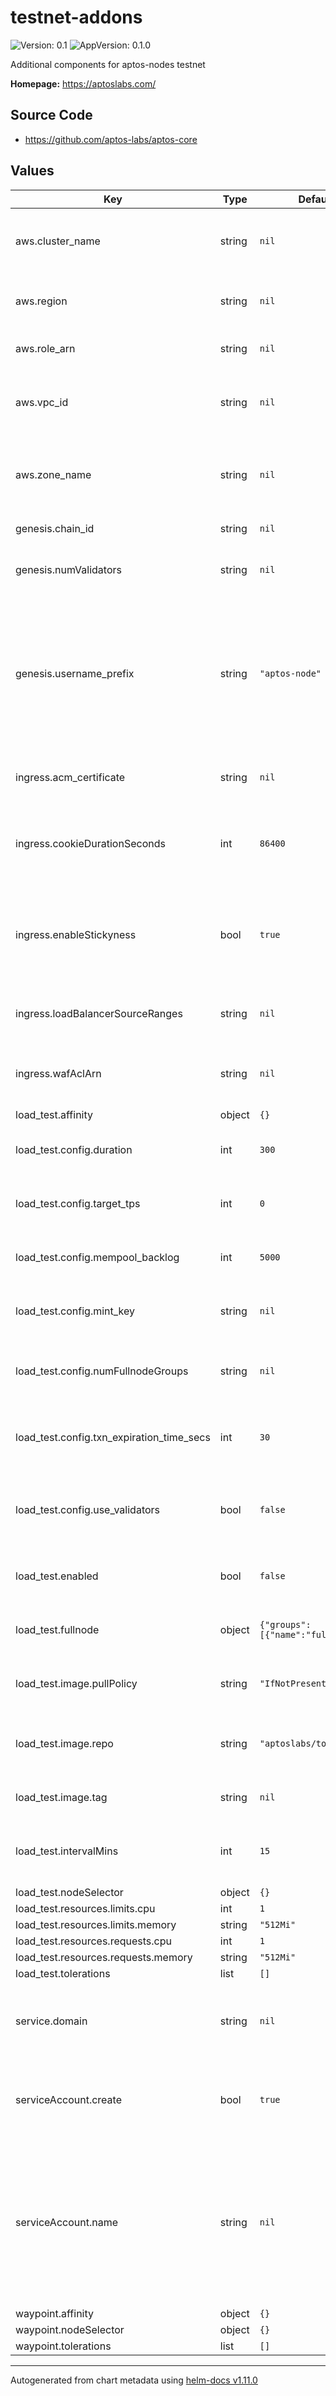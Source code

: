 # testnet-addons

![Version: 0.1](https://img.shields.io/badge/Version-0.1-informational?style=flat-square) ![AppVersion: 0.1.0](https://img.shields.io/badge/AppVersion-0.1.0-informational?style=flat-square)

Additional components for aptos-nodes testnet

**Homepage:** <https://aptoslabs.com/>

## Source Code

* <https://github.com/aptos-labs/aptos-core>

## Values

| Key | Type | Default | Description |
|-----|------|---------|-------------|
| aws.cluster_name | string | `nil` | AWS EKS cluster resources are deployed in |
| aws.region | string | `nil` | AWS region resources are deployed in |
| aws.role_arn | string | `nil` | AWS Role ARN for k8s integrations |
| aws.vpc_id | string | `nil` | AWS VPC ID resources are deployed in |
| aws.zone_name | string | `nil` | Route53 zone name to create external-dns records in |
| genesis.chain_id | string | `nil` | Aptos Chain ID |
| genesis.numValidators | string | `nil` | Number of validators deployed in this testnet |
| genesis.username_prefix | string | `"aptos-node"` | Validator username prefix, used to get genesis secrets. This should be the fullname for the aptos-node helm release |
| ingress.acm_certificate | string | `nil` | The ACM certificate to install on the ingress |
| ingress.cookieDurationSeconds | int | `86400` | If stickiness is enabled, how long the session cookie should last |
| ingress.enableStickyness | bool | `true` | Whether to enable session stickiness on the underlying load balancer |
| ingress.loadBalancerSourceRanges | string | `nil` | List of CIDRs to accept traffic from |
| ingress.wafAclArn | string | `nil` | The ARN of the WAF ACL to install on the ingress |
| load_test.affinity | object | `{}` |  |
| load_test.config.duration | int | `300` | How long to emit transactions for |
| load_test.config.target_tps | int | `0` | Whether to target constant TPS |
| load_test.config.mempool_backlog | int | `5000` | Number of transactions outstanding in mempool |
| load_test.config.mint_key | string | `nil` | The private key used to mint to fund load test |
| load_test.config.numFullnodeGroups | string | `nil` | The number of fullnode groups to run traffic against |
| load_test.config.txn_expiration_time_secs | int | `30` | How long to wait for transactions to be expired |
| load_test.config.use_validators | bool | `false` | Whether to submit transactions through validator REST API |
| load_test.enabled | bool | `false` | Whether to enable the load test CronJob |
| load_test.fullnode | object | `{"groups":[{"name":"fullnode"}]}` | The fullnode groups to target |
| load_test.image.pullPolicy | string | `"IfNotPresent"` | Image pull policy to use for tools image |
| load_test.image.repo | string | `"aptoslabs/tools"` | Image repo to use for tools image for running load tests |
| load_test.image.tag | string | `nil` | Image tag to use for tools image |
| load_test.intervalMins | int | `15` | How many minutes between load test runs |
| load_test.nodeSelector | object | `{}` |  |
| load_test.resources.limits.cpu | int | `1` |  |
| load_test.resources.limits.memory | string | `"512Mi"` |  |
| load_test.resources.requests.cpu | int | `1` |  |
| load_test.resources.requests.memory | string | `"512Mi"` |  |
| load_test.tolerations | list | `[]` |  |
| service.domain | string | `nil` | If set, the base domain name to use for External DNS |
| serviceAccount.create | bool | `true` | Specifies whether a service account should be created |
| serviceAccount.name | string | `nil` | The name of the service account to use. If not set and create is true, a name is generated using the fullname template |
| waypoint.affinity | object | `{}` |  |
| waypoint.nodeSelector | object | `{}` |  |
| waypoint.tolerations | list | `[]` |  |

----------------------------------------------
Autogenerated from chart metadata using [helm-docs v1.11.0](https://github.com/norwoodj/helm-docs/releases/v1.11.0)

